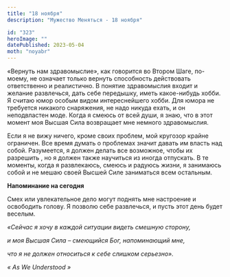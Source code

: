 ```yaml
---
title: "18 ноября"
description: "Мужество Меняться - 18 ноября"

id: "323"
heroImage: ""
datePublished: 2023-05-04
moth: "noyabr"
---
```


«Вернуть нам здравомыслие», как говорится во Втором Шаге, по-моему, не
означает только вернуть способность действовать ответственно и реалистично. В
понятие здравомыслия входит и желание развлечься, дать себе передышку, иметь
какое-нибудь хобби. Я считаю юмор особым видом интереснейшего хобби. Для юмора
не требуется никакого снаряжения, не надо никуда ехать, и он неподвластен
моде. Когда я смеюсь от всей души, я знаю, что в этот момент моя Высшая Сила
возвращает мне немного здравомыслия.

Если я не вижу ничего, кроме своих проблем, мой кругозор крайне ограничен. Все
время думать о проблемах значит давать им власть над собой. Разумеется, я
должен делать все возможное, чтобы их разрешить , но я должен также научиться
из иногда отпускать. В те моменты, когда я развлекаюсь, смеюсь и радуюсь
жизни, я занимаюсь собой и не мешаю своей Высшей Силе заниматься всем
остальным.

**Напоминание на сегодня**

Смех или увлекательное дело могут поднять мне настроение и освободить голову.
Я позволю себе развлечься, и пусть этот день будет веселым.

_«Сейчас я хочу в каждой ситуации видеть смешную сторону,_

_и моя Высшая Сила – смеющийся Бог, напоминающий мне,_

_что я не должен относиться к себе слишком серьезно»._

_«_ _As_ _We_ _Understood_ _»_
